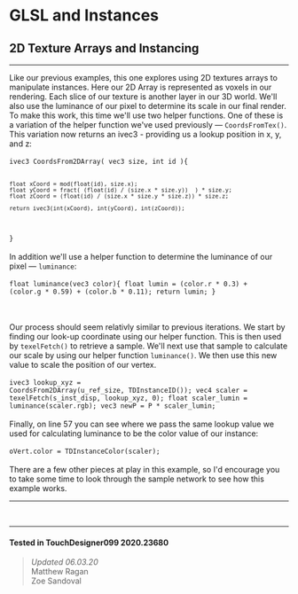 <!DOCTYPE html>
<html>
<head>    
    <link rel="stylesheet" href="../../../assets/styles.css">
</head>
<body>

<h1>GLSL and Instances</h1>
<h2>2D Texture Arrays and Instancing</h2>
<hr>

<p>
    Like our previous examples, this one explores using 2D textures arrays to manipulate instances. Here our 2D Array is represented as voxels in our rendering. Each slice of our texture is another layer in our 3D world. We'll also use the luminance of our pixel to determine its scale in our final render. To make this work, this time we'll use two helper functions. One of these is a variation of the helper function we've used previously — <code>CoordsFromTex()</code>. This variation now returns an ivec3 - providing us a lookup position in x, y, and z:
    <br><br>
<code>ivec3 CoordsFrom2DArray( vec3 size, int id ){
    
    float xCoord = mod(float(id), size.x);
    float yCoord = fract( (float(id) / (size.x * size.y))  ) * size.y;
    float zCoord = (float(id) / (size.x * size.y * size.z)) * size.z;
 
    return ivec3(int(xCoord), int(yCoord), int(zCoord));
}
</code>
    <br><br>
    In addition we'll use a helper function to determine the luminance of our pixel — <code>luminance</code>:
    <br><br>
<code>float luminance(vec3 color){
    float lumin = (color.r * 0.3) + (color.g * 0.59) + (color.b * 0.11);
    return lumin;
}   
</code>
    <br><br>
    Our process should seem relativly similar to previous iterations. We start by finding our look-up coordinate using our helper function. This is then used by <code>texelFetch()</code> to retrieve a sample. We'll next use that sample to calculate our scale by using our helper function <code>luminance()</code>. We then use this new value to scale the position of our vertex. 
    <br><br>
<code>ivec3 lookup_xyz = CoordsFrom2DArray(u_ref_size, TDInstanceID());
vec4 scaler = texelFetch(s_inst_disp, lookup_xyz, 0);
float scaler_lumin = luminance(scaler.rgb);
vec3 newP = P * scaler_lumin;
</code>
    <br><br>
    Finally, on line 57 you can see where we pass the same lookup value we used for calculating luminance to be the color value of our instance:
    <br><br>
<code>oVert.color = TDInstanceColor(scaler);</code>
    <br><br>
    There are a few other pieces at play in this example, so I'd encourage you to take some time to look through the sample network to see how this example works.
</p> 

<hr>

<br>

---

#### Tested in TouchDesigner099 2020.23680 
>*Updated 06.03.20*  
Matthew Ragan  
Zoe Sandoval  